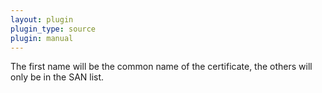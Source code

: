 ```yaml
---
layout: plugin
plugin_type: source
plugin: manual                                  
---
```

The first name will be the common name of the certificate, the others will only be in the SAN list.